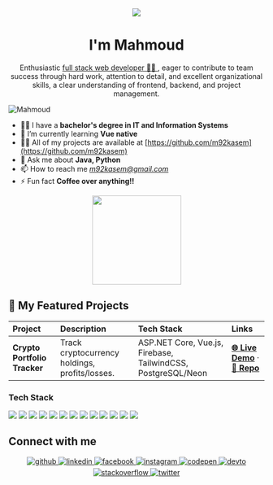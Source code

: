 <div align="center">
<img src="https://user-images.githubusercontent.com/42115530/92640221-9728ca00-f2fa-11ea-8994-c72b26e937de.gif" align="center"/>
</div>
<h1 align="center">I'm Mahmoud</h1>
<p align="center">Enthusiastic <a href="https://m92kasem.github.io/Resume/">full stack web developer 👨‍💻 </a>, eager to contribute to team success through hard work, attention to detail, and excellent organizational skills, a clear understanding of frontend, backend, and project management.</p>

<p align="left"> <img src="https://komarev.com/ghpvc/?username=m92kasem" alt="Mahmoud" /> </p>

- 👨‍💻 I have a **bachelor's degree in IT and Information Systems**
- 🌱 I’m currently learning **Vue native**
- 👨‍💻 All of my projects are available at [https://github.com/m92kasem](https://github.com/m92kasem)
- 💬 Ask me about **Java, Python**
- 📫 How to reach me *m92kasem@gmail.com*
- ⚡ Fun fact **Coffee over anything!!**

<div align="center">
  <!-- <img height="175" align="center" src="https://github-readme-stats.vercel.app/api?username=m92kasem&show_icons=true&theme=radical" alt="m92kasem" />  -->
  <img height="175" align="center" src="https://github-readme-stats.vercel.app/api/top-langs/?username=m92kasem&hide=powershell&layout=compact" />
</div>

## 🚀 My Featured Projects


| Project | Description | Tech Stack | Links |
| :--- | :--- | :--- | :--- |
| **Crypto Portfolio Tracker** | Track cryptocurrency holdings, profits/losses. | ASP.NET Core, Vue.js, Firebase, TailwindCSS, PostgreSQL/Neon  | [**🌐 Live Demo**](https://kasemcrp.netlify.app/) · [**📂 Repo**](https://github.com/m92kasem/crypto-tracker) |

### Tech Stack
<p align="left"><img src="https://img.shields.io/badge/Python-3776AB?style=for-the-badge&logo=python&logoColor=white"/> <img src="https://img.shields.io/badge/Java-00599C?style=for-the-badge&logo=java&logoColor=white"/> <img src="https://img.shields.io/badge/HTML-239120?style=for-the-badge&logo=html5&logoColor=white"/> <img src="https://img.shields.io/badge/CSS-239120?&style=for-the-badge&logo=css3&logoColor=white"/> <img src="https://img.shields.io/badge/JavaScript-F7DF1E?style=for-the-badge&logo=javascript&logoColor=black"/> <img src="https://img.shields.io/badge/Vue.js-4FC08D?style=for-the-badge&logo=Vue.js&logoColor=white"/> <img src="https://img.shields.io/badge/Node.js-339933?style=for-the-badge&logo=Node.js&logoColor=white"/> <img src="https://img.shields.io/badge/Spring Boot-6DB33F?style=for-the-badge&logo=Spring Boot&logoColor=61DAFB"/> <img src="https://img.shields.io/badge/Bootstrap-563D7C?style=for-the-badge&logo=bootstrap&logoColor=white"/> <img src="https://img.shields.io/badge/Flask-000000?style=for-the-badge&logo=flask&logoColor=white"/> <img src="https://img.shields.io/badge/MySQL-00000F?style=for-the-badge&logo=mysql&logoColor=white"/> <img src="https://img.shields.io/badge/SQLite-07405E?style=for-the-badge&logo=sqlite&logoColor=white"/> <img src="https://img.shields.io/badge/Docker-2496ED?style=for-the-badge&logo=docker&logoColor=white"/>
</p>


## Connect with me
<div align="center">
<a href="https://github.com/m92kasem" target="_blank">
<img src=https://img.shields.io/badge/github-%2324292e.svg?&style=for-the-badge&logo=github&logoColor=white alt=github style="margin-bottom: 5px;" />
</a>
<a href="https://www.linkedin.com/in/mahmoud-kasem" target="_blank">
<img src=https://img.shields.io/badge/linkedin-%231E77B5.svg?&style=for-the-badge&logo=linkedin&logoColor=white alt=linkedin style="margin-bottom: 5px;" />
</a>
<a href="https://www.facebook.com/mahmoud.kasem.754570" target="_blank">
<img src=https://img.shields.io/badge/facebook-%232E87FB.svg?&style=for-the-badge&logo=facebook&logoColor=white alt=facebook style="margin-bottom: 5px;" />
</a>
<a href="https://www.instagram.com/m92kasem" target="_blank">
<img src=https://img.shields.io/badge/instagram-%23000000.svg?&style=for-the-badge&logo=instagram&logoColor=white alt=instagram style="margin-bottom: 5px;" />
</a>
<a href="https://codepen.io/m92kasem" target="_blank">
<img src=https://img.shields.io/badge/codepen-%23131417.svg?&style=for-the-badge&logo=codepen&logoColor=white alt=codepen style="margin-bottom: 5px;" />
</a>
<a href="https://dev.to/m92kasem" target="_blank">
<img src=https://img.shields.io/badge/dev.to-%2308090A.svg?&style=for-the-badge&logo=dev.to&logoColor=white alt=devto style="margin-bottom: 5px;" />
</a>
<a href="https://stackoverflow.com/users/12965701/mahmoud-kasem" target="_blank">
<img src=https://img.shields.io/badge/stackoverflow-%23F28032.svg?&style=for-the-badge&logo=stackoverflow&logoColor=white alt=stackoverflow style="margin-bottom: 5px;" />
</a>
<a href="https://twitter.com/m92kasem" target="_blank">
<img src=https://img.shields.io/badge/twitter-%2300acee.svg?&style=for-the-badge&logo=twitter&logoColor=white alt=twitter style="margin-bottom: 5px;" />
</a>
</div>
